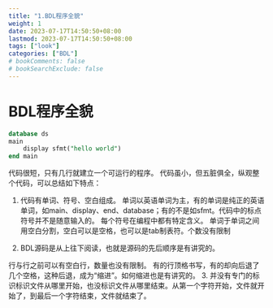 ```yaml
---
title: "1.BDL程序全貌"
weight: 1
date: 2023-07-17T14:50:50+08:00
lastmod: 2023-07-17T14:50:50+08:00
tags: ["look"]
categories: ["BDL"]
# bookComments: false
# bookSearchExclude: false
---
```


# BDL程序全貌

```sql
database ds
main
    display sfmt("hello world") 
end main
```

代码很短，只有几行就建立一个可运行的程序。
代码虽小，但五脏俱全，纵观整个代码，可以总结如下特点：

1. 代码有单词、符号、空白组成。
单词以英语单词为主，有的单词是纯正的英语单词，如main、display、end、database；有的不是如sfmt。代码中的标点符号并不是随意输入的。
每个符号在编程中都有特定含义。
单词于单词之间用空白分割，空白可以是空格，也可以是tab制表符。个数没有限制

2. BDL源码是从上往下阅读，也就是源码的先后顺序是有讲究的。

行与行之前可以有空白行，数量也没有限制。
有的行顶格书写，有的却向后退了几个空格，这种后退，成为“缩进”。如何缩进也是有讲究的。
3. 并没有专门的标识标识文件从哪里开始，也没标识文件从哪里结束。从第一个字符开始，文件就开始了，到最后一个字符结束，文件就结束了。